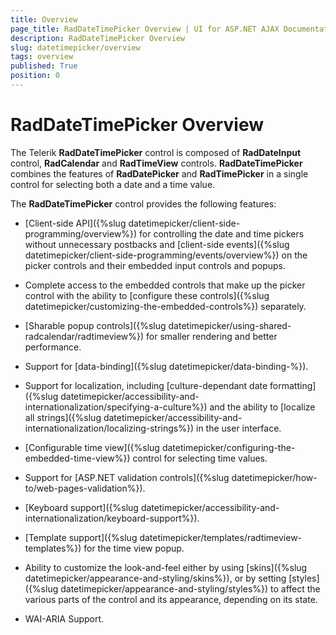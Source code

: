 ```yaml
---
title: Overview
page_title: RadDateTimePicker Overview | UI for ASP.NET AJAX Documentation
description: RadDateTimePicker Overview
slug: datetimepicker/overview
tags: overview
published: True
position: 0
---
```


# RadDateTimePicker Overview


The Telerik **RadDateTimePicker** control is composed of **RadDateInput** control, **RadCalendar** and **RadTimeView** controls. **RadDateTimePicker** combines the features of **RadDatePicker** and **RadTimePicker** in a single control for selecting both a date and a time value.

The **RadDateTimePicker** control provides the following features:

* [Client-side API]({%slug datetimepicker/client-side-programming/overview%}) for controlling the date and time pickers without unnecessary postbacks and [client-side events]({%slug datetimepicker/client-side-programming/events/overview%}) on the picker controls and their embedded input controls and popups.

* Complete access to the embedded controls that make up the picker control with the ability to [configure these controls]({%slug datetimepicker/customizing-the-embedded-controls%}) separately.

* [Sharable popup controls]({%slug datetimepicker/using-shared-radcalendar/radtimeview%}) for smaller rendering and better performance.

* Support for [data-binding]({%slug datetimepicker/data-binding-%}).

* Support for localization, including [culture-dependant date formatting]({%slug datetimepicker/accessibility-and-internationalization/specifying-a-culture%}) and the ability to [localize all strings]({%slug datetimepicker/accessibility-and-internationalization/localizing-strings%}) in the user interface.

* [Configurable time view]({%slug datetimepicker/configuring-the-embedded-time-view%}) control for selecting time values.

* Support for [ASP.NET validation controls]({%slug datetimepicker/how-to/web-pages-validation%}).

* [Keyboard support]({%slug datetimepicker/accessibility-and-internationalization/keyboard-support%}).

* [Template support]({%slug datetimepicker/templates/radtimeview-templates%}) for the time view popup.

* Ability to customize the look-and-feel either by using [skins]({%slug datetimepicker/appearance-and-styling/skins%}), or by setting [styles]({%slug datetimepicker/appearance-and-styling/styles%}) to affect the various parts of the control and its appearance, depending on its state.

* WAI-ARIA Support.


